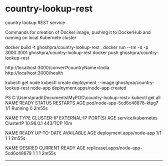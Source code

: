 # country-lookup-rest
country lookup REST service

Commands for creation of Docker image, pushing it to DockerHub and running on local Kubernete cluster 

docker build -t ghoshpra/country-lookup-rest .
docker run --rm -d -p 3000:3001 ghoshpra/country-lookup-rest
docker push ghoshpra/country-lookup-rest


http://localhost:3000/convert?countryName=India
http://localhost:3000/health



kubectl get node
kubectl create deployment --image ghoshpra/country-lookup-rest node-app 
deployment.apps/node-app created


PS C:\Users\pradi\Documents\MyPOC\country-lookup-rest> kubectl get all
NAME                            READY   STATUS    RESTARTS   AGE
pod/node-app-5cd6c48878-ktpg7   1/1     Running   0          2m55s

NAME                 TYPE        CLUSTER-IP   EXTERNAL-IP   PORT(S)   AGE
service/kubernetes   ClusterIP   10.96.0.1    <none>        443/TCP   10m

NAME                       READY   UP-TO-DATE   AVAILABLE   AGE
deployment.apps/node-app   1/1     1            1           2m55s

NAME                                  DESIRED   CURRENT   READY   AGE
replicaset.apps/node-app-5cd6c48878   1         1         1       2m55s

--------------------------------------------------------------------------
